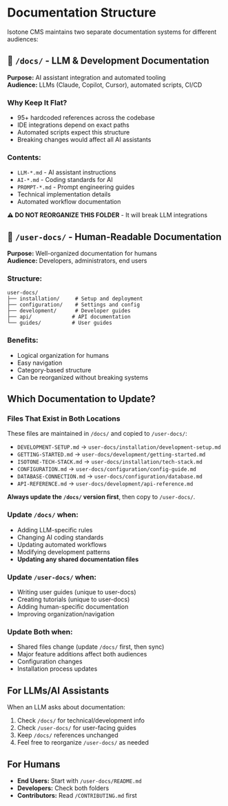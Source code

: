 # Documentation Structure

Isotone CMS maintains two separate documentation systems for different audiences:

## 📁 `/docs/` - LLM & Development Documentation

**Purpose:** AI assistant integration and automated tooling  
**Audience:** LLMs (Claude, Copilot, Cursor), automated scripts, CI/CD

### Why Keep It Flat?
- 95+ hardcoded references across the codebase
- IDE integrations depend on exact paths
- Automated scripts expect this structure
- Breaking changes would affect all AI assistants

### Contents:
- `LLM-*.md` - AI assistant instructions
- `AI-*.md` - Coding standards for AI
- `PROMPT-*.md` - Prompt engineering guides
- Technical implementation details
- Automated workflow documentation

**⚠️ DO NOT REORGANIZE THIS FOLDER** - It will break LLM integrations

## 📁 `/user-docs/` - Human-Readable Documentation

**Purpose:** Well-organized documentation for humans  
**Audience:** Developers, administrators, end users

### Structure:
```
user-docs/
├── installation/     # Setup and deployment
├── configuration/    # Settings and config
├── development/      # Developer guides
├── api/             # API documentation
└── guides/          # User guides
```

### Benefits:
- Logical organization for humans
- Easy navigation
- Category-based structure
- Can be reorganized without breaking systems

## Which Documentation to Update?

### Files That Exist in Both Locations

These files are maintained in `/docs/` and copied to `/user-docs/`:
- `DEVELOPMENT-SETUP.md` → `user-docs/installation/development-setup.md`
- `GETTING-STARTED.md` → `user-docs/development/getting-started.md`
- `ISOTONE-TECH-STACK.md` → `user-docs/installation/tech-stack.md`
- `CONFIGURATION.md` → `user-docs/configuration/config-guide.md`
- `DATABASE-CONNECTION.md` → `user-docs/configuration/database.md`
- `API-REFERENCE.md` → `user-docs/development/api-reference.md`

**Always update the `/docs/` version first**, then copy to `/user-docs/`.

### Update `/docs/` when:
- Adding LLM-specific rules
- Changing AI coding standards
- Updating automated workflows
- Modifying development patterns
- **Updating any shared documentation files**

### Update `/user-docs/` when:
- Writing user guides (unique to user-docs)
- Creating tutorials (unique to user-docs)
- Adding human-specific documentation
- Improving organization/navigation

### Update Both when:
- Shared files change (update `/docs/` first, then sync)
- Major feature additions affect both audiences
- Configuration changes
- Installation process updates

## For LLMs/AI Assistants

When an LLM asks about documentation:
1. Check `/docs/` for technical/development info
2. Check `/user-docs/` for user-facing guides
3. Keep `/docs/` references unchanged
4. Feel free to reorganize `/user-docs/` as needed

## For Humans

- **End Users:** Start with `/user-docs/README.md`
- **Developers:** Check both folders
- **Contributors:** Read `/CONTRIBUTING.md` first